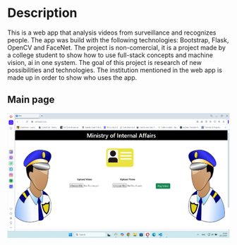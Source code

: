 # Description

This is a web app that analysis videos from surveillance and recognizes people. The app was build with the following technologies: Bootstrap, Flask, OpenCV and FaceNet. The project is non-comercial, it is a project made by a college student to show how to use full-stack concepts and machine vision, ai in one system. The goal of this project is research of new possibilities and technologies. 
The institution mentioned in the web app is made up in order to show who uses the app.


## Main page


![Alt text](https://raw.githubusercontent.com/OrdancheNedev/Flask-Player/master/image1.png)
